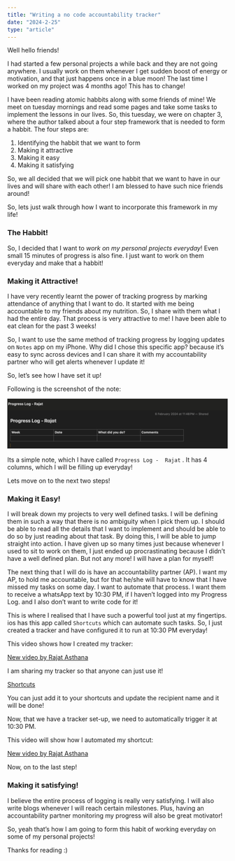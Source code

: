 ```yaml
---
title: "Writing a no code accountability tracker"
date: "2024-2-25"
type: "article"
---
```


Well hello friends!

I had started a few personal projects a while back and they are not going anywhere. I usually work on them whenever I get sudden boost of energy or motivation, and that just happens once in a blue moon! The last time I worked on my project was 4 months ago! This has to change!

I have been reading atomic habbits along with some friends of mine! We meet on tuesday mornings and read some pages and take some tasks to implement the lessons in our lives. So, this tuesday, we were on chapter 3, where the author talked about a four step framework that is needed to form a habbit. The four steps are:

1. Identifying the habbit that we want to form
2. Making it attractive
3. Making it easy
4. Making it satisfying

So, we all decided that we will pick one habbit that we want to have in our lives and will share with each other! I am blessed to have such nice friends around!

So, lets just walk through how I want to incorporate this framework in my life!

### The Habbit!

So, I decided that I want to *work on my personal projects everyday*! Even small 15 minutes of progress is also fine. I just want to work on them everyday and make that a habbit! 

### Making it Attractive!

I have very recently learnt the power of tracking progress by marking attendance of anything that I want to do. It started with me being accountable to my friends about my nutrition. So, I share with them what I had the entire day. That process is very attractive to me! I have been able to eat clean for the past 3 weeks!

So, I want to use the same method of tracking progress by logging updates on `Notes`  app on my iPhone. Why did I chose this specific app? because it’s easy to sync across devices and I can share it with my accountability partner who will get alerts whenever I update it! 

So, let’s see how I have set it up!

Following is the screenshot of the note:

![Untitled](https://raw.githubusercontent.com/cppfanboy/blog/master/content/articles/Writing%20a%20no%20code%20accountability%20tracker%20cbbd1fce986c44f58aa569c97d1c33ad/Untitled.png)

Its a simple note, which I have called `Progress Log -  Rajat`  . It has 4 columns, which I will be filling up everyday!

Lets move on to the next two steps!

### Making it Easy!

I will break down my projects to very well defined tasks. I will be defining them in such a way that there is no ambiguity when I pick them up. I should be able to read all the details that I want to implement and should be able to do so by just reading about that task. By doing this, I will be able to jump straight into action. I have given up so many times just because whenever I used to sit to work on them, I just ended up procrastinating because I didn’t have a well defined plan. But not any more! I will have a plan for myself!

The next thing that I will do is have an accountability partner (AP). I want my AP, to hold me accountable, but for that he/she will have to know that I have missed my tasks on some day. I want to automate that process. I want them to receive a whatsApp text by 10:30 PM, if I haven’t logged into my Progress Log. and I also don’t want to write code for it!

This is where I realised that I have such a powerful tool just at my fingertips. ios has this app called `Shortcuts`  which can automate such tasks. So, I just created a tracker and have configured it to run at 10:30 PM everyday!

This video shows how I created my tracker: 

[New video by Rajat Asthana](https://photos.app.goo.gl/seh8zG1wnsNUoPpR9)

I am sharing my tracker so that anyone can just use it! 

[Shortcuts](https://www.icloud.com/shortcuts/6bf7ae43ef1241b583f38e433f1b43dc)

You can just add it to your shortcuts and update the recipient name and it will be done!

Now, that we have a tracker set-up, we need to automatically trigger it at 10:30 PM.

This video will show how I automated my shortcut: 

[New video by Rajat Asthana](https://photos.app.goo.gl/qtPKK7CDuNVZfuxT9)

Now, on to the last step!

### Making it satisfying!

I believe the entire process of logging is really very satisfying. I will also write blogs whenever I will reach certain milestones. Plus, having an accountability partner monitoring my progress will also be great motivator!

So, yeah that’s how I am going to form this habit of working everyday on some of my personal projects! 

Thanks for reading :)
